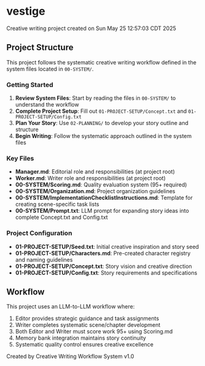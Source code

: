 # vestige

Creative writing project created on Sun May 25 12:57:03 CDT 2025

## Project Structure

This project follows the systematic creative writing workflow defined in the system files located in `00-SYSTEM/`.

### Getting Started

1. **Review System Files**: Start by reading the files in `00-SYSTEM/` to understand the workflow
2. **Complete Project Setup**: Fill out `01-PROJECT-SETUP/Concept.txt` and `01-PROJECT-SETUP/Config.txt`
3. **Plan Your Story**: Use `02-PLANNING/` to develop your story outline and structure
4. **Begin Writing**: Follow the systematic approach outlined in the system files

### Key Files

- **Manager.md**: Editorial role and responsibilities (at project root)
- **Worker.md**: Writer role and responsibilities (at project root)
- **00-SYSTEM/Scoring.md**: Quality evaluation system (95+ required)
- **00-SYSTEM/Organization.md**: Project organization guidelines
- **00-SYSTEM/ImplementationChecklistInstructions.md**: Template for creating scene-specific task lists
- **00-SYSTEM/Prompt.txt**: LLM prompt for expanding story ideas into complete Concept.txt and Config.txt

### Project Configuration

- **01-PROJECT-SETUP/Seed.txt**: Initial creative inspiration and story seed
- **01-PROJECT-SETUP/Characters.md**: Pre-created character registry and naming guidelines
- **01-PROJECT-SETUP/Concept.txt**: Story vision and creative direction
- **01-PROJECT-SETUP/Config.txt**: Story requirements and specifications

## Workflow

This project uses an LLM-to-LLM workflow where:
1. Editor provides strategic guidance and task assignments
2. Writer completes systematic scene/chapter development
3. Both Editor and Writer must score work 95+ using Scoring.md
4. Memory bank integration maintains story continuity
5. Systematic quality control ensures creative excellence

Created by Creative Writing Workflow System v1.0
